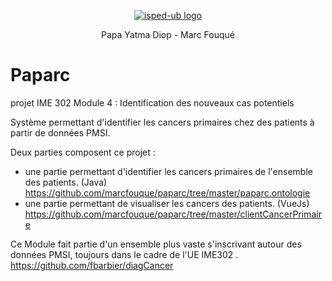 <p align="center">
  <a href="http://www.isped.u-bordeaux.fr/" target="_blank">
    <img src="http://www.isped.u-bordeaux.fr/Portals/0/ISPED-UBX_2019CJMN.jpg?ver=2019-03-27-141509-167" alt="isped-ub logo">
   </a>
</p>
<p align="center">Papa Yatma Diop - Marc Fouqué</p>

# Paparc
projet IME 302 Module 4 : Identification des nouveaux cas potentiels

Système permettant d'identifier les cancers primaires chez des patients à partir de données PMSI.

Deux parties composent ce projet : 
- une partie permettant d'identifier les cancers primaires de l'ensemble des patients. (Java)
<a href="https://github.com/marcfouque/paparc/tree/master/paparc.ontologie">https://github.com/marcfouque/paparc/tree/master/paparc.ontologie</a>
- une partie permettant de visualiser les cancers des patients. (VueJs)
<a href="https://github.com/marcfouque/paparc/tree/master/clientCancerPrimaire">https://github.com/marcfouque/paparc/tree/master/clientCancerPrimaire</a>

Ce Module fait partie d'un ensemble plus vaste s'inscrivant autour des données PMSI, toujours dans le cadre de l'UE IME302 . 
<a href="https://github.com/fbarbier/diagCancer">https://github.com/fbarbier/diagCancer</a>
